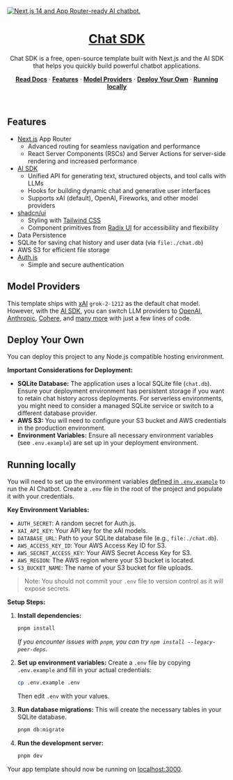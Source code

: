 <a href="https://chat.vercel.ai/">
  <img alt="Next.js 14 and App Router-ready AI chatbot." src="app/(chat)/opengraph-image.png">
  <h1 align="center">Chat SDK</h1>
</a>

<p align="center">
    Chat SDK is a free, open-source template built with Next.js and the AI SDK that helps you quickly build powerful chatbot applications.
</p>

<p align="center">
  <a href="https://chat-sdk.dev"><strong>Read Docs</strong></a> ·
  <a href="#features"><strong>Features</strong></a> ·
  <a href="#model-providers"><strong>Model Providers</strong></a> ·
  <a href="#deploy-your-own"><strong>Deploy Your Own</strong></a> ·
  <a href="#running-locally"><strong>Running locally</strong></a>
</p>
<br/>

## Features

- [Next.js](https://nextjs.org) App Router
  - Advanced routing for seamless navigation and performance
  - React Server Components (RSCs) and Server Actions for server-side rendering and increased performance
- [AI SDK](https://sdk.vercel.ai/docs)
  - Unified API for generating text, structured objects, and tool calls with LLMs
  - Hooks for building dynamic chat and generative user interfaces
  - Supports xAI (default), OpenAI, Fireworks, and other model providers
- [shadcn/ui](https://ui.shadcn.com)
  - Styling with [Tailwind CSS](https://tailwindcss.com)
  - Component primitives from [Radix UI](https://radix-ui.com) for accessibility and flexibility
- Data Persistence
- SQLite for saving chat history and user data (via `file:./chat.db`)
- AWS S3 for efficient file storage
- [Auth.js](https://authjs.dev)
  - Simple and secure authentication

## Model Providers

This template ships with [xAI](https://x.ai) `grok-2-1212` as the default chat model. However, with the [AI SDK](https://sdk.vercel.ai/docs), you can switch LLM providers to [OpenAI](https://openai.com), [Anthropic](https://anthropic.com), [Cohere](https://cohere.com/), and [many more](https://sdk.vercel.ai/providers/ai-sdk-providers) with just a few lines of code.

## Deploy Your Own

You can deploy this project to any Node.js compatible hosting environment.

**Important Considerations for Deployment:**

*   **SQLite Database:** The application uses a local SQLite file (`chat.db`). Ensure your deployment environment has persistent storage if you want to retain chat history across deployments. For serverless environments, you might need to consider a managed SQLite service or switch to a different database provider.
*   **AWS S3:** You will need to configure your S3 bucket and AWS credentials in the production environment.
*   **Environment Variables:** Ensure all necessary environment variables (see `.env.example`) are set up in your deployment environment.

## Running locally

You will need to set up the environment variables [defined in `.env.example`](.env.example) to run the AI Chatbot. Create a `.env` file in the root of the project and populate it with your credentials.

**Key Environment Variables:**

*   `AUTH_SECRET`: A random secret for Auth.js.
*   `XAI_API_KEY`: Your API key for the xAI models.
*   `DATABASE_URL`: Path to your SQLite database file (e.g., `file:./chat.db`).
*   `AWS_ACCESS_KEY_ID`: Your AWS Access Key ID for S3.
*   `AWS_SECRET_ACCESS_KEY`: Your AWS Secret Access Key for S3.
*   `AWS_REGION`: The AWS region where your S3 bucket is located.
*   `S3_BUCKET_NAME`: The name of your S3 bucket for file uploads.

> Note: You should not commit your `.env` file to version control as it will expose secrets.

**Setup Steps:**

1.  **Install dependencies:**
    ```bash
    pnpm install
    ```
    _If you encounter issues with `pnpm`, you can try `npm install --legacy-peer-deps`._

2.  **Set up environment variables:**
    Create a `.env` file by copying `.env.example` and fill in your actual credentials:
    ```bash
    cp .env.example .env
    ```
    Then edit `.env` with your values.

3.  **Run database migrations:**
    This will create the necessary tables in your SQLite database.
    ```bash
    pnpm db:migrate
    ```

4.  **Run the development server:**
    ```bash
    pnpm dev
    ```

Your app template should now be running on [localhost:3000](http://localhost:3000).
